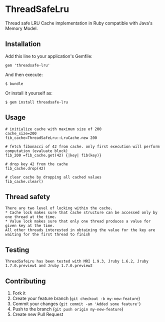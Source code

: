 # ThreadSafeLru

Thread safe LRU Cache implementation in Ruby compatible with Java's Memory Model.

## Installation

Add this line to your application's Gemfile:

    gem 'threadsafe-lru'

And then execute:

    $ bundle

Or install it yourself as:

    $ gem install threadsafe-lru

## Usage

	# initialize cache with maximum size of 200
	cache_size=200
	fib_cache=ThreadSafeLru::LruCache.new 200

	# fetch fibonacci of 42 from cache. only first execution will perform computation (evaluate block)	
	fib_200 =fib_cache.get(42) {|key| fib(key)}
	
	# drop key 42 from the cache
	fib_cache.drop(42)
	
	# clear cache by dropping all cached values
	fib_cache.clear()	

## Thread safety

	There are two level of locking within the cache.
	* Cache lock makes sure that cache structure can be accessed only by one thread at the time.
	* Value lock makes sure that only one thread produces a value for given key at the time. 
	All other threads interested in obtaining the value for the key are waiting for the first thread to finish
	
## Testing
	
	ThreadSafeLru has been tested with MRI 1.9.3, Jruby 1.6.2, Jruby 1.7.0.preview1 and Jruby 1.7.0.preview2  
			

## Contributing

1. Fork it
2. Create your feature branch (`git checkout -b my-new-feature`)
3. Commit your changes (`git commit -am 'Added some feature'`)
4. Push to the branch (`git push origin my-new-feature`)
5. Create new Pull Request
